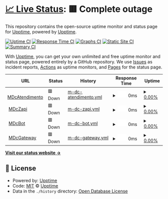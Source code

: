 # [📈 Live Status](https://demo.upptime.js.org): <!--live status--> **🟥 Complete outage**

This repository contains the open-source uptime monitor and status page for [Upptime](https://upptime.js.org), powered by [Upptime](https://github.com/upptime/upptime).

[![Uptime CI](https://github.com/aspiretony/uptimeservice/workflows/Uptime%20CI/badge.svg)](https://github.com/aspiretony/uptimeservice/actions?query=workflow%3A%22Uptime+CI%22)
[![Response Time CI](https://github.com/aspiretony/uptimeservice/workflows/Response%20Time%20CI/badge.svg)](https://github.com/aspiretony/uptimeservice/actions?query=workflow%3A%22Response+Time+CI%22)
[![Graphs CI](https://github.com/aspiretony/uptimeservice/workflows/Graphs%20CI/badge.svg)](https://github.com/aspiretony/uptimeservice/actions?query=workflow%3A%22Graphs+CI%22)
[![Static Site CI](https://github.com/aspiretony/uptimeservice/workflows/Static%20Site%20CI/badge.svg)](https://github.com/aspiretony/uptimeservice/actions?query=workflow%3A%22Static+Site+CI%22)
[![Summary CI](https://github.com/aspiretony/uptimeservice/workflows/Summary%20CI/badge.svg)](https://github.com/aspiretony/uptimeservice/actions?query=workflow%3A%22Summary+CI%22)

With [Upptime](https://upptime.js.org), you can get your own unlimited and free uptime monitor and status page, powered entirely by a GitHub repository. We use [Issues](https://github.com/upptime/upptime/issues) as incident reports, [Actions](https://github.com/aspiretony/uptimeservice/actions) as uptime monitors, and [Pages](https://demo.upptime.js.org) for the status page.

<!--start: status pages-->
<!-- This summary is generated by Upptime (https://github.com/upptime/upptime) -->
<!-- Do not edit this manually, your changes will be overwritten -->
<!-- prettier-ignore -->
| URL | Status | History | Response Time | Uptime |
| --- | ------ | ------- | ------------- | ------ |
| <img alt="" src="https://icons.duckduckgo.com/ip3/atendimento.mdbr.tech.ico" height="13"> [MDcAtendimento](https://atendimento.mdbr.tech) | 🟥 Down | [m-dc-atendimento.yml](https://github.com/aspiretony/uptimeservice/commits/HEAD/history/m-dc-atendimento.yml) | <details><summary><img alt="Response time graph" src="./graphs/m-dc-atendimento/response-time-week.png" height="20"> 0ms</summary><br><a href="https://aspiretony.github.io/uptimeservice/history/m-dc-atendimento"><img alt="Response time 626" src="https://img.shields.io/endpoint?url=https%3A%2F%2Fraw.githubusercontent.com%2Faspiretony%2Fuptimeservice%2FHEAD%2Fapi%2Fm-dc-atendimento%2Fresponse-time.json"></a><br><a href="https://aspiretony.github.io/uptimeservice/history/m-dc-atendimento"><img alt="24-hour response time 0" src="https://img.shields.io/endpoint?url=https%3A%2F%2Fraw.githubusercontent.com%2Faspiretony%2Fuptimeservice%2FHEAD%2Fapi%2Fm-dc-atendimento%2Fresponse-time-day.json"></a><br><a href="https://aspiretony.github.io/uptimeservice/history/m-dc-atendimento"><img alt="7-day response time 0" src="https://img.shields.io/endpoint?url=https%3A%2F%2Fraw.githubusercontent.com%2Faspiretony%2Fuptimeservice%2FHEAD%2Fapi%2Fm-dc-atendimento%2Fresponse-time-week.json"></a><br><a href="https://aspiretony.github.io/uptimeservice/history/m-dc-atendimento"><img alt="30-day response time 0" src="https://img.shields.io/endpoint?url=https%3A%2F%2Fraw.githubusercontent.com%2Faspiretony%2Fuptimeservice%2FHEAD%2Fapi%2Fm-dc-atendimento%2Fresponse-time-month.json"></a><br><a href="https://aspiretony.github.io/uptimeservice/history/m-dc-atendimento"><img alt="1-year response time 626" src="https://img.shields.io/endpoint?url=https%3A%2F%2Fraw.githubusercontent.com%2Faspiretony%2Fuptimeservice%2FHEAD%2Fapi%2Fm-dc-atendimento%2Fresponse-time-year.json"></a></details> | <details><summary><a href="https://aspiretony.github.io/uptimeservice/history/m-dc-atendimento">0.00%</a></summary><a href="https://aspiretony.github.io/uptimeservice/history/m-dc-atendimento"><img alt="All-time uptime 28.47%" src="https://img.shields.io/endpoint?url=https%3A%2F%2Fraw.githubusercontent.com%2Faspiretony%2Fuptimeservice%2FHEAD%2Fapi%2Fm-dc-atendimento%2Fuptime.json"></a><br><a href="https://aspiretony.github.io/uptimeservice/history/m-dc-atendimento"><img alt="24-hour uptime 0.00%" src="https://img.shields.io/endpoint?url=https%3A%2F%2Fraw.githubusercontent.com%2Faspiretony%2Fuptimeservice%2FHEAD%2Fapi%2Fm-dc-atendimento%2Fuptime-day.json"></a><br><a href="https://aspiretony.github.io/uptimeservice/history/m-dc-atendimento"><img alt="7-day uptime 0.00%" src="https://img.shields.io/endpoint?url=https%3A%2F%2Fraw.githubusercontent.com%2Faspiretony%2Fuptimeservice%2FHEAD%2Fapi%2Fm-dc-atendimento%2Fuptime-week.json"></a><br><a href="https://aspiretony.github.io/uptimeservice/history/m-dc-atendimento"><img alt="30-day uptime 0.00%" src="https://img.shields.io/endpoint?url=https%3A%2F%2Fraw.githubusercontent.com%2Faspiretony%2Fuptimeservice%2FHEAD%2Fapi%2Fm-dc-atendimento%2Fuptime-month.json"></a><br><a href="https://aspiretony.github.io/uptimeservice/history/m-dc-atendimento"><img alt="1-year uptime 28.47%" src="https://img.shields.io/endpoint?url=https%3A%2F%2Fraw.githubusercontent.com%2Faspiretony%2Fuptimeservice%2FHEAD%2Fapi%2Fm-dc-atendimento%2Fuptime-year.json"></a></details>
| <img alt="" src="https://icons.duckduckgo.com/ip3/speed.mdbr.tech.ico" height="13"> [MDcZapi](https://speed.mdbr.tech/checkserver.php) | 🟥 Down | [m-dc-zapi.yml](https://github.com/aspiretony/uptimeservice/commits/HEAD/history/m-dc-zapi.yml) | <details><summary><img alt="Response time graph" src="./graphs/m-dc-zapi/response-time-week.png" height="20"> 0ms</summary><br><a href="https://aspiretony.github.io/uptimeservice/history/m-dc-zapi"><img alt="Response time 579" src="https://img.shields.io/endpoint?url=https%3A%2F%2Fraw.githubusercontent.com%2Faspiretony%2Fuptimeservice%2FHEAD%2Fapi%2Fm-dc-zapi%2Fresponse-time.json"></a><br><a href="https://aspiretony.github.io/uptimeservice/history/m-dc-zapi"><img alt="24-hour response time 0" src="https://img.shields.io/endpoint?url=https%3A%2F%2Fraw.githubusercontent.com%2Faspiretony%2Fuptimeservice%2FHEAD%2Fapi%2Fm-dc-zapi%2Fresponse-time-day.json"></a><br><a href="https://aspiretony.github.io/uptimeservice/history/m-dc-zapi"><img alt="7-day response time 0" src="https://img.shields.io/endpoint?url=https%3A%2F%2Fraw.githubusercontent.com%2Faspiretony%2Fuptimeservice%2FHEAD%2Fapi%2Fm-dc-zapi%2Fresponse-time-week.json"></a><br><a href="https://aspiretony.github.io/uptimeservice/history/m-dc-zapi"><img alt="30-day response time 0" src="https://img.shields.io/endpoint?url=https%3A%2F%2Fraw.githubusercontent.com%2Faspiretony%2Fuptimeservice%2FHEAD%2Fapi%2Fm-dc-zapi%2Fresponse-time-month.json"></a><br><a href="https://aspiretony.github.io/uptimeservice/history/m-dc-zapi"><img alt="1-year response time 579" src="https://img.shields.io/endpoint?url=https%3A%2F%2Fraw.githubusercontent.com%2Faspiretony%2Fuptimeservice%2FHEAD%2Fapi%2Fm-dc-zapi%2Fresponse-time-year.json"></a></details> | <details><summary><a href="https://aspiretony.github.io/uptimeservice/history/m-dc-zapi">0.00%</a></summary><a href="https://aspiretony.github.io/uptimeservice/history/m-dc-zapi"><img alt="All-time uptime 27.00%" src="https://img.shields.io/endpoint?url=https%3A%2F%2Fraw.githubusercontent.com%2Faspiretony%2Fuptimeservice%2FHEAD%2Fapi%2Fm-dc-zapi%2Fuptime.json"></a><br><a href="https://aspiretony.github.io/uptimeservice/history/m-dc-zapi"><img alt="24-hour uptime 0.00%" src="https://img.shields.io/endpoint?url=https%3A%2F%2Fraw.githubusercontent.com%2Faspiretony%2Fuptimeservice%2FHEAD%2Fapi%2Fm-dc-zapi%2Fuptime-day.json"></a><br><a href="https://aspiretony.github.io/uptimeservice/history/m-dc-zapi"><img alt="7-day uptime 0.00%" src="https://img.shields.io/endpoint?url=https%3A%2F%2Fraw.githubusercontent.com%2Faspiretony%2Fuptimeservice%2FHEAD%2Fapi%2Fm-dc-zapi%2Fuptime-week.json"></a><br><a href="https://aspiretony.github.io/uptimeservice/history/m-dc-zapi"><img alt="30-day uptime 0.00%" src="https://img.shields.io/endpoint?url=https%3A%2F%2Fraw.githubusercontent.com%2Faspiretony%2Fuptimeservice%2FHEAD%2Fapi%2Fm-dc-zapi%2Fuptime-month.json"></a><br><a href="https://aspiretony.github.io/uptimeservice/history/m-dc-zapi"><img alt="1-year uptime 27.00%" src="https://img.shields.io/endpoint?url=https%3A%2F%2Fraw.githubusercontent.com%2Faspiretony%2Fuptimeservice%2FHEAD%2Fapi%2Fm-dc-zapi%2Fuptime-year.json"></a></details>
| <img alt="" src="https://icons.duckduckgo.com/ip3/140.238.178.147.ico" height="13"> [MDcBot](http://140.238.178.147:5678) | 🟥 Down | [m-dc-bot.yml](https://github.com/aspiretony/uptimeservice/commits/HEAD/history/m-dc-bot.yml) | <details><summary><img alt="Response time graph" src="./graphs/m-dc-bot/response-time-week.png" height="20"> 0ms</summary><br><a href="https://aspiretony.github.io/uptimeservice/history/m-dc-bot"><img alt="Response time 280" src="https://img.shields.io/endpoint?url=https%3A%2F%2Fraw.githubusercontent.com%2Faspiretony%2Fuptimeservice%2FHEAD%2Fapi%2Fm-dc-bot%2Fresponse-time.json"></a><br><a href="https://aspiretony.github.io/uptimeservice/history/m-dc-bot"><img alt="24-hour response time 0" src="https://img.shields.io/endpoint?url=https%3A%2F%2Fraw.githubusercontent.com%2Faspiretony%2Fuptimeservice%2FHEAD%2Fapi%2Fm-dc-bot%2Fresponse-time-day.json"></a><br><a href="https://aspiretony.github.io/uptimeservice/history/m-dc-bot"><img alt="7-day response time 0" src="https://img.shields.io/endpoint?url=https%3A%2F%2Fraw.githubusercontent.com%2Faspiretony%2Fuptimeservice%2FHEAD%2Fapi%2Fm-dc-bot%2Fresponse-time-week.json"></a><br><a href="https://aspiretony.github.io/uptimeservice/history/m-dc-bot"><img alt="30-day response time 0" src="https://img.shields.io/endpoint?url=https%3A%2F%2Fraw.githubusercontent.com%2Faspiretony%2Fuptimeservice%2FHEAD%2Fapi%2Fm-dc-bot%2Fresponse-time-month.json"></a><br><a href="https://aspiretony.github.io/uptimeservice/history/m-dc-bot"><img alt="1-year response time 280" src="https://img.shields.io/endpoint?url=https%3A%2F%2Fraw.githubusercontent.com%2Faspiretony%2Fuptimeservice%2FHEAD%2Fapi%2Fm-dc-bot%2Fresponse-time-year.json"></a></details> | <details><summary><a href="https://aspiretony.github.io/uptimeservice/history/m-dc-bot">0.00%</a></summary><a href="https://aspiretony.github.io/uptimeservice/history/m-dc-bot"><img alt="All-time uptime 4.78%" src="https://img.shields.io/endpoint?url=https%3A%2F%2Fraw.githubusercontent.com%2Faspiretony%2Fuptimeservice%2FHEAD%2Fapi%2Fm-dc-bot%2Fuptime.json"></a><br><a href="https://aspiretony.github.io/uptimeservice/history/m-dc-bot"><img alt="24-hour uptime 0.00%" src="https://img.shields.io/endpoint?url=https%3A%2F%2Fraw.githubusercontent.com%2Faspiretony%2Fuptimeservice%2FHEAD%2Fapi%2Fm-dc-bot%2Fuptime-day.json"></a><br><a href="https://aspiretony.github.io/uptimeservice/history/m-dc-bot"><img alt="7-day uptime 0.00%" src="https://img.shields.io/endpoint?url=https%3A%2F%2Fraw.githubusercontent.com%2Faspiretony%2Fuptimeservice%2FHEAD%2Fapi%2Fm-dc-bot%2Fuptime-week.json"></a><br><a href="https://aspiretony.github.io/uptimeservice/history/m-dc-bot"><img alt="30-day uptime 0.00%" src="https://img.shields.io/endpoint?url=https%3A%2F%2Fraw.githubusercontent.com%2Faspiretony%2Fuptimeservice%2FHEAD%2Fapi%2Fm-dc-bot%2Fuptime-month.json"></a><br><a href="https://aspiretony.github.io/uptimeservice/history/m-dc-bot"><img alt="1-year uptime 4.78%" src="https://img.shields.io/endpoint?url=https%3A%2F%2Fraw.githubusercontent.com%2Faspiretony%2Fuptimeservice%2FHEAD%2Fapi%2Fm-dc-bot%2Fuptime-year.json"></a></details>
| <img alt="" src="https://icons.duckduckgo.com/ip3/speed.mdbr.tech.ico" height="13"> [MDcGateway](https://speed.mdbr.tech) | 🟥 Down | [m-dc-gateway.yml](https://github.com/aspiretony/uptimeservice/commits/HEAD/history/m-dc-gateway.yml) | <details><summary><img alt="Response time graph" src="./graphs/m-dc-gateway/response-time-week.png" height="20"> 0ms</summary><br><a href="https://aspiretony.github.io/uptimeservice/history/m-dc-gateway"><img alt="Response time 445" src="https://img.shields.io/endpoint?url=https%3A%2F%2Fraw.githubusercontent.com%2Faspiretony%2Fuptimeservice%2FHEAD%2Fapi%2Fm-dc-gateway%2Fresponse-time.json"></a><br><a href="https://aspiretony.github.io/uptimeservice/history/m-dc-gateway"><img alt="24-hour response time 0" src="https://img.shields.io/endpoint?url=https%3A%2F%2Fraw.githubusercontent.com%2Faspiretony%2Fuptimeservice%2FHEAD%2Fapi%2Fm-dc-gateway%2Fresponse-time-day.json"></a><br><a href="https://aspiretony.github.io/uptimeservice/history/m-dc-gateway"><img alt="7-day response time 0" src="https://img.shields.io/endpoint?url=https%3A%2F%2Fraw.githubusercontent.com%2Faspiretony%2Fuptimeservice%2FHEAD%2Fapi%2Fm-dc-gateway%2Fresponse-time-week.json"></a><br><a href="https://aspiretony.github.io/uptimeservice/history/m-dc-gateway"><img alt="30-day response time 0" src="https://img.shields.io/endpoint?url=https%3A%2F%2Fraw.githubusercontent.com%2Faspiretony%2Fuptimeservice%2FHEAD%2Fapi%2Fm-dc-gateway%2Fresponse-time-month.json"></a><br><a href="https://aspiretony.github.io/uptimeservice/history/m-dc-gateway"><img alt="1-year response time 445" src="https://img.shields.io/endpoint?url=https%3A%2F%2Fraw.githubusercontent.com%2Faspiretony%2Fuptimeservice%2FHEAD%2Fapi%2Fm-dc-gateway%2Fresponse-time-year.json"></a></details> | <details><summary><a href="https://aspiretony.github.io/uptimeservice/history/m-dc-gateway">0.00%</a></summary><a href="https://aspiretony.github.io/uptimeservice/history/m-dc-gateway"><img alt="All-time uptime 28.46%" src="https://img.shields.io/endpoint?url=https%3A%2F%2Fraw.githubusercontent.com%2Faspiretony%2Fuptimeservice%2FHEAD%2Fapi%2Fm-dc-gateway%2Fuptime.json"></a><br><a href="https://aspiretony.github.io/uptimeservice/history/m-dc-gateway"><img alt="24-hour uptime 0.00%" src="https://img.shields.io/endpoint?url=https%3A%2F%2Fraw.githubusercontent.com%2Faspiretony%2Fuptimeservice%2FHEAD%2Fapi%2Fm-dc-gateway%2Fuptime-day.json"></a><br><a href="https://aspiretony.github.io/uptimeservice/history/m-dc-gateway"><img alt="7-day uptime 0.00%" src="https://img.shields.io/endpoint?url=https%3A%2F%2Fraw.githubusercontent.com%2Faspiretony%2Fuptimeservice%2FHEAD%2Fapi%2Fm-dc-gateway%2Fuptime-week.json"></a><br><a href="https://aspiretony.github.io/uptimeservice/history/m-dc-gateway"><img alt="30-day uptime 0.00%" src="https://img.shields.io/endpoint?url=https%3A%2F%2Fraw.githubusercontent.com%2Faspiretony%2Fuptimeservice%2FHEAD%2Fapi%2Fm-dc-gateway%2Fuptime-month.json"></a><br><a href="https://aspiretony.github.io/uptimeservice/history/m-dc-gateway"><img alt="1-year uptime 28.46%" src="https://img.shields.io/endpoint?url=https%3A%2F%2Fraw.githubusercontent.com%2Faspiretony%2Fuptimeservice%2FHEAD%2Fapi%2Fm-dc-gateway%2Fuptime-year.json"></a></details>

<!--end: status pages-->

[**Visit our status website →**](https://aspiretony.github.io/uptimeservice)

## 📄 License

- Powered by: [Upptime](https://github.com/upptime/upptime)
- Code: [MIT](./LICENSE) © [Upptime](https://upptime.js.org)
- Data in the `./history` directory: [Open Database License](https://opendatacommons.org/licenses/odbl/1-0/)
